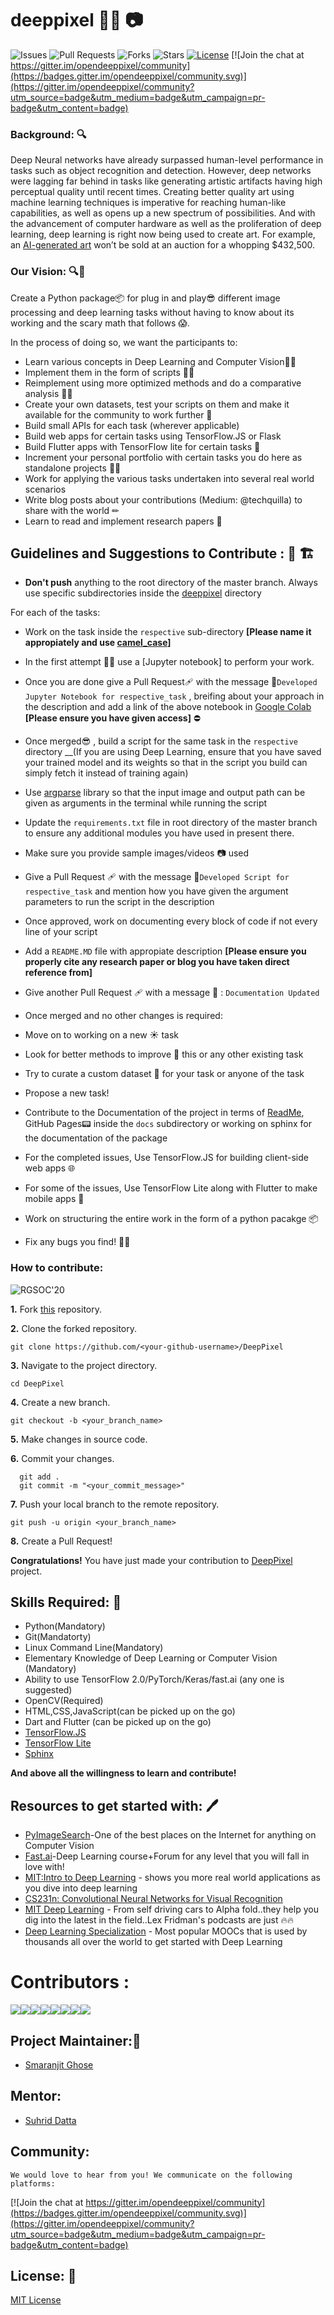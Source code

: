 # deeppixel 🐱‍💻 📷

![Issues](https://img.shields.io/github/issues/smaranjitghose/DeepPixel)
![Pull Requests](https://img.shields.io/github/issues-pr/smaranjitghose/DeepPixel)
![Forks](https://img.shields.io/github/forks/smaranjitghose/DeepPixel)
![Stars](https://img.shields.io/github/stars/smaranjitghose/DeepPixel)
[![License](https://img.shields.io/github/license/smaranjitghose/DeepPixel)](https://github.com/smaranjitghose/DeepPixel/blob/master/LICENSE)
[![Join the chat at https://gitter.im/opendeeppixel/community](https://badges.gitter.im/opendeeppixel/community.svg)](https://gitter.im/opendeeppixel/community?utm_source=badge&utm_medium=badge&utm_campaign=pr-badge&utm_content=badge)

### Background: 🔍

Deep Neural networks have already surpassed human-level performance in tasks such as object recognition and detection. However, deep networks were lagging far behind in tasks like generating artistic artifacts having high perceptual quality until recent times. Creating better quality art using machine learning techniques is imperative for reaching human-like capabilities, as well as opens up a new spectrum of possibilities. And with the advancement of computer hardware as well as the proliferation of deep learning, deep learning is right now being used to create art. For example, an [AI-generated art](https://www.christies.com/features/A-collaboration-between-two-artists-one-human-one-a-machine-9332-1.aspx) won’t be sold at an auction for a whopping \$432,500.

### Our Vision: 🔍📃

Create a Python package📦 for plug in and play😎 different image processing and deep learning tasks without having to know about its working and the scary math that follows 😱.

In the process of doing so, we want the participants to:

- Learn various concepts in Deep Learning and Computer Vision🐱‍🏍
- Implement them in the form of scripts 👩‍💻
- Reimplement using more optimized methods and do a comparative analysis 🕵️‍♀️
- Create your own datasets, test your scripts on them and make it available for the community to work further 🔨
- Build small APIs for each task (wherever applicable)
- Build web apps for certain tasks using TensorFlow.JS or Flask
- Build Flutter apps with TensorFlow lite for certain tasks 📲
- Increment your personal portfolio with certain tasks you do here as standalone projects 👩‍💼
- Work for applying the various tasks undertaken into several real world scenarios
- Write blog posts about your contributions (Medium: @techquilla) to share with the world ✏
- Learn to read and implement research papers 🔬

## Guidelines and Suggestions to Contribute : 🤚 🏗

- **Don't push** anything to the root directory of the master branch. Always use specific subdirectories inside the [deeppixel](https://github.com/smaranjitghose/DeepPixel/tree/master/deeppixel) directory

For each of the tasks:

- Work on the task inside the `respective` sub-directory **[Please name it appropiately and use [camel_case](https://medium.com/better-programming/string-case-styles-camel-pascal-snake-and-kebab-case-981407998841)]**
- In the first attempt 💭💭 use a [Jupyter notebook] to perform your work.
- Once you are done give a Pull Request🩹 with the message 📩`Developed Jupyter Notebook for respective_task` , breifing about your approach in the description and add a link of the above notebook in [Google Colab](https://colab.research.google.com/) **[Please ensure you have given access]** ⛔
- Once merged😎 , build a script for the same task in the `respective` directory \_\_(If you are using Deep Learning, ensure that you have saved your trained model and its weights so that in the script you build can simply fetch it instead of training again)
- Use [argparse](https://docs.python.org/3/library/argparse.html) library so that the input image and output path can be given as arguments in the terminal while running the script
- Update the `requirements.txt` file in root directory of the master branch to ensure any additional modules you have used in present there.
- Make sure you provide sample images/videos 📷 used
- Give a Pull Request 🩹 with the message 📩`Developed Script for respective_task` and mention how you have given the argument parameters to run the script in the description
- Once approved, work on documenting every block of code if not every line of your script
- Add a `README.MD` file with appropiate description **[Please ensure you properly cite any research paper or blog you have taken direct reference from]**
- Give another Pull Request 🩹 with a message 📩 : `Documentation Updated`
- Once merged and no other changes is required:
- Move on to working on a new ☀ task
- Look for better methods to improve 🥇 this or any other existing task
- Try to curate a custom dataset 🧰 for your task or anyone of the task
- Propose a new task!

- Contribute to the Documentation of the project in terms of [ReadMe](https://github.com/smaranjitghose/DeepPixel/master/README.md), GitHub Pages📟 inside the `docs` subdirectory or working on sphinx for the documentation of the package

- For the completed issues, Use TensorFlow.JS for building client-side web apps 🌐
- For some of the issues, Use TensorFlow Lite along with Flutter to make mobile apps 📱
- Work on structuring the entire work in the form of a python pacakge 📦
- Fix any bugs you find! 🐛🔨

### How to contribute:

![RGSOC'20](https://img.shields.io/badge/RGSOC-20-red)

**1.** Fork [this](https://github.com/smaranjitghose/DeepPixel) repository.

**2.** Clone the forked repository.

```terminal
git clone https://github.com/<your-github-username>/DeepPixel
```

**3.** Navigate to the project directory.

```terminal
cd DeepPixel
```

**4.** Create a new branch.

```terminal
git checkout -b <your_branch_name>
```

**5.** Make changes in source code.

**6.** Commit your changes.

```terminal
  git add .
  git commit -m "<your_commit_message>"
```

**7.** Push your local branch to the remote repository.

```terminal
git push -u origin <your_branch_name>
```

**8.** Create a Pull Request!

**Congratulations!** You have just made your contribution to [DeepPixel](https://github.com/smaranjitghose/DeepPixel) project.

## Skills Required: 💪

- Python(Mandatory)
- Git(Mandatorty)
- Linux Command Line(Mandatory)
- Elementary Knowledge of Deep Learning or Computer Vision (Mandatory)
- Ability to use TensorFlow 2.0/PyTorch/Keras/fast.ai (any one is suggested)
- OpenCV(Required)
- HTML,CSS,JavaScript(can be picked up on the go)
- Dart and Flutter (can be picked up on the go)
- [TensorFlow.JS](https://www.tensorflow.org/js)
- [TensorFlow Lite](https://www.tensorflow.org/lite)
- [Sphinx](https://www.sphinx-doc.org/en/master/)

**And above all the willingness to learn and contribute!**

## Resources to get started with: 🖊

- [PyImageSearch](https://www.pyimagesearch.com/)-One of the best places on the Internet for anything on Computer Vision
- [Fast.ai](https://www.fast.ai/)-Deep Learning course+Forum for any level that you will fall in love with!
- [MIT:Intro to Deep Learning](http://introtodeeplearning.com/) - shows you more real world applications as you dive into deep learning
- [CS231n: Convolutional Neural Networks for Visual Recognition](http://cs231n.stanford.edu/index.html)
- [MIT Deep Learning](https://deeplearning.mit.edu/) - From self driving cars to Alpha fold..they help you dig into the latest in the field..Lex Fridman's podcasts are just 🔥🔥
- [Deep Learning Specialization](https://www.coursera.org/specializations/deep-learning) - Most popular MOOCs that is used by thousands all over the world to get started with Deep Learning


# Contributors :

[![](https://sourcerer.io/fame/smaranjitghose/smaranjitghose/DeepPixel/images/0)](https://sourcerer.io/fame/smaranjitghose/smaranjitghose/DeepPixel/links/0)[![](https://sourcerer.io/fame/smaranjitghose/smaranjitghose/DeepPixel/images/1)](https://sourcerer.io/fame/smaranjitghose/smaranjitghose/DeepPixel/links/1)[![](https://sourcerer.io/fame/smaranjitghose/smaranjitghose/DeepPixel/images/2)](https://sourcerer.io/fame/smaranjitghose/smaranjitghose/DeepPixel/links/2)[![](https://sourcerer.io/fame/smaranjitghose/smaranjitghose/DeepPixel/images/3)](https://sourcerer.io/fame/smaranjitghose/smaranjitghose/DeepPixel/links/3)[![](https://sourcerer.io/fame/smaranjitghose/smaranjitghose/DeepPixel/images/4)](https://sourcerer.io/fame/smaranjitghose/smaranjitghose/DeepPixel/links/4)[![](https://sourcerer.io/fame/smaranjitghose/smaranjitghose/DeepPixel/images/5)](https://sourcerer.io/fame/smaranjitghose/smaranjitghose/DeepPixel/links/5)[![](https://sourcerer.io/fame/smaranjitghose/smaranjitghose/DeepPixel/images/6)](https://sourcerer.io/fame/smaranjitghose/smaranjitghose/DeepPixel/links/6)[![](https://sourcerer.io/fame/smaranjitghose/smaranjitghose/DeepPixel/images/7)](https://sourcerer.io/fame/smaranjitghose/smaranjitghose/DeepPixel/links/7)


## Project Maintainer:👲

- [Smaranjit Ghose](https://github.com/smaranjitghose)

## Mentor:

- [Suhrid Datta](https://github.com/suhriddatta)

## Community:

    We would love to hear from you! We communicate on the following platforms:

[![Join the chat at https://gitter.im/opendeeppixel/community](https://badges.gitter.im/opendeeppixel/community.svg)](https://gitter.im/opendeeppixel/community?utm_source=badge&utm_medium=badge&utm_campaign=pr-badge&utm_content=badge)

## License: 📜

[MIT License](https://github.com/smaranjitghose/DeepPixel/blob/master/LICENSE)
